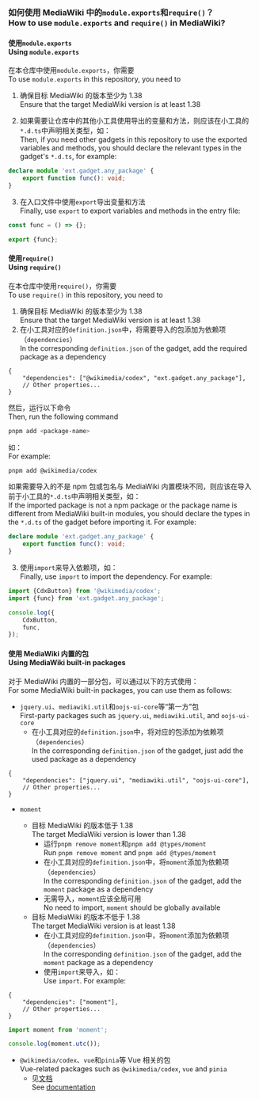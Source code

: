 ### 如何使用 MediaWiki 中的`module.exports`和`require()`？<br>How to use `module.exports` and `require()` in MediaWiki?

#### 使用`module.exports`<br>Using `module.exports`

在本仓库中使用`module.exports`，你需要<br>To use `module.exports` in this repository, you need to

1. 确保目标 MediaWiki 的版本至少为 1.38<br>Ensure that the target MediaWiki version is at least 1.38

2. 如果需要让仓库中的其他小工具使用导出的变量和方法，则应该在小工具的`*.d.ts`中声明相关类型，如：<br>Then, if you need other gadgets in this repository to use the exported variables and methods, you should declare the relevant types in the gadget's `*.d.ts`, for example:

```ts
declare module 'ext.gadget.any_package' {
	export function func(): void;
}
```

3. 在入口文件中使用`export`导出变量和方法<br>Finally, use `export` to export variables and methods in the entry file:

```ts
const func = () => {};

export {func};
```

#### 使用`require()`<br>Using `require()`

在本仓库中使用`require()`，你需要<br>To use `require()` in this repository, you need to

1. 确保目标 MediaWiki 的版本至少为 1.38<br>Ensure that the target MediaWiki version is at least 1.38
2. 在小工具对应的`definition.json`中，将需要导入的包添加为依赖项（`dependencies`）<br>In the corresponding `definition.json` of the gadget, add the required package as a dependency

```jsonc
{
	"dependencies": ["@wikimedia/codex", "ext.gadget.any_package"],
	// Other properties...
}
```

然后，运行以下命令<br>Then, run the following command

```bash
pnpm add <package-name>
```

如：<br>For example:

```bash
pnpm add @wikimedia/codex
```

如果需要导入的不是 npm 包或包名与 MediaWiki 内置模块不同，则应该在导入前于小工具的`*.d.ts`中声明相关类型，如：<br>If the imported package is not a npm package or the package name is different from MediaWiki built-in modules, you should declare the types in the `*.d.ts` of the gadget before importing it. For example:

```ts
declare module 'ext.gadget.any_package' {
	export function func(): void;
}
```

3. 使用`import`来导入依赖项，如：<br> Finally, use `import` to import the dependency. For example:

```ts
import {CdxButton} from '@wikimedia/codex';
import {func} from 'ext.gadget.any_package';

console.log({
	CdxButton,
	func,
});
```

#### 使用 MediaWiki 内置的包<br>Using MediaWiki built-in packages

对于 MediaWiki 内置的一部分包，可以通过以下的方式使用：<br> For some MediaWiki built-in packages, you can use them as follows:

-   `jquery.ui`、`mediawiki.util`和`oojs-ui-core`等“第一方”包<br>First-party packages such as `jquery.ui`, `mediawiki.util`, and `oojs-ui-core`
    -   在小工具对应的`definition.json`中，将对应的包添加为依赖项（`dependencies`）<br>In the corresponding `definition.json` of the gadget, just add the used package as a dependency

```jsonc
{
	"dependencies": ["jquery.ui", "mediawiki.util", "oojs-ui-core"],
	// Other properties...
}
```

-   `moment`

    -   目标 MediaWiki 的版本低于 1.38<br>The target MediaWiki version is lower than 1.38
        -   运行`pnpm remove moment`和`pnpm add @types/moment`<br>Run `pnpm remove moment` and `pnpm add @types/moment`
        -   在小工具对应的`definition.json`中，将`moment`添加为依赖项（`dependencies`）<br>In the corresponding `definition.json` of the gadget, add the `moment` package as a dependency
        -   无需导入，`moment`应该全局可用<br>No need to import, `moment` should be globally available
    -   目标 MediaWiki 的版本不低于 1.38<br>The target MediaWiki version is at least 1.38
        -   在小工具对应的`definition.json`中，将`moment`添加为依赖项（`dependencies`）<br>In the corresponding `definition.json` of the gadget, add the `moment` package as a dependency
        -   使用`import`来导入，如：<br> Use `import`. For example:

```jsonc
{
	"dependencies": ["moment"],
	// Other properties...
}
```

```ts
import moment from 'moment';

console.log(moment.utc());
```

-   `@wikimedia/codex`、`vue`和`pinia`等 Vue 相关的包<br>Vue-related packages such as `@wikimedia/codex`, `vue` and `pinia`
    -   见[文档](how-to-use-vue.md)<br>See [documentation](how-to-use-vue.md)
